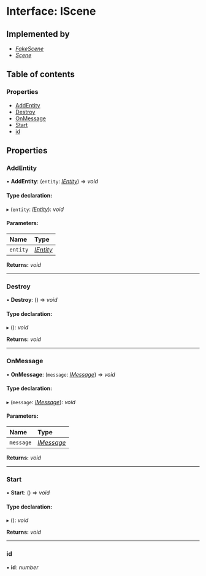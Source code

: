 # Interface: IScene

## Implemented by

* [*FakeScene*](../classes/fakescene.md)
* [*Scene*](../classes/scene.md)

## Table of contents

### Properties

- [AddEntity](iscene.md#addentity)
- [Destroy](iscene.md#destroy)
- [OnMessage](iscene.md#onmessage)
- [Start](iscene.md#start)
- [id](iscene.md#id)

## Properties

### AddEntity

• **AddEntity**: (`entity`: [*IEntity*](ientity.md)) => *void*

#### Type declaration:

▸ (`entity`: [*IEntity*](ientity.md)): *void*

#### Parameters:

Name | Type |
:------ | :------ |
`entity` | [*IEntity*](ientity.md) |

**Returns:** *void*

___

### Destroy

• **Destroy**: () => *void*

#### Type declaration:

▸ (): *void*

**Returns:** *void*

___

### OnMessage

• **OnMessage**: (`message`: [*IMessage*](imessage.md)) => *void*

#### Type declaration:

▸ (`message`: [*IMessage*](imessage.md)): *void*

#### Parameters:

Name | Type |
:------ | :------ |
`message` | [*IMessage*](imessage.md) |

**Returns:** *void*

___

### Start

• **Start**: () => *void*

#### Type declaration:

▸ (): *void*

**Returns:** *void*

___

### id

• **id**: *number*
